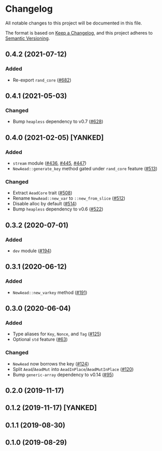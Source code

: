 # Changelog

All notable changes to this project will be documented in this file.

The format is based on [Keep a Changelog](https://keepachangelog.com/en/1.0.0/),
and this project adheres to [Semantic Versioning](https://semver.org/spec/v2.0.0.html).

## 0.4.2 (2021-07-12)
### Added
- Re-export `rand_core` ([#682])

[#682]: https://github.com/RustCrypto/traits/pull/682

## 0.4.1 (2021-05-03)
### Changed
- Bump `heapless` dependency to v0.7 ([#628])

[#628]: https://github.com/RustCrypto/traits/pull/628

## 0.4.0 (2021-02-05) [YANKED]
### Added
- `stream` module ([#436], [#445], [#447])
- `NewAead::generate_key` method gated under `rand_core` feature ([#513])

### Changed
- Extract `AeadCore` trait ([#508])
- Rename `NewAead::new_var` to `::new_from_slice` ([#512])
- Disable alloc by default ([#514])
- Bump `heapless` dependency to v0.6 ([#522])

[#436]: https://github.com/RustCrypto/traits/pull/436
[#445]: https://github.com/RustCrypto/traits/pull/445
[#447]: https://github.com/RustCrypto/traits/pull/447
[#508]: https://github.com/RustCrypto/traits/pull/508
[#512]: https://github.com/RustCrypto/traits/pull/512
[#513]: https://github.com/RustCrypto/traits/pull/513
[#514]: https://github.com/RustCrypto/traits/pull/514
[#522]: https://github.com/RustCrypto/traits/pull/522

## 0.3.2 (2020-07-01)
### Added
- `dev` module ([#194])

[#194]: https://github.com/RustCrypto/traits/pull/194

## 0.3.1 (2020-06-12)
### Added
- `NewAead::new_varkey` method ([#191])

[#191]: https://github.com/RustCrypto/traits/pull/191

## 0.3.0 (2020-06-04)
### Added
- Type aliases for `Key`, `Nonce`, and `Tag` ([#125])
- Optional `std` feature ([#63])

### Changed
- `NewAead` now borrows the key ([#124])
- Split `Aead`/`AeadMut` into `AeadInPlace`/`AeadMutInPlace` ([#120])
- Bump `generic-array` dependency to v0.14 ([#95])

[#125]: https://github.com/RustCrypto/traits/pull/125
[#124]: https://github.com/RustCrypto/traits/pull/124
[#120]: https://github.com/RustCrypto/traits/pull/120
[#95]: https://github.com/RustCrypto/traits/pull/95
[#63]: https://github.com/RustCrypto/traits/pull/63

## 0.2.0 (2019-11-17)

## 0.1.2 (2019-11-17) [YANKED]

## 0.1.1 (2019-08-30)

## 0.1.0 (2019-08-29)
